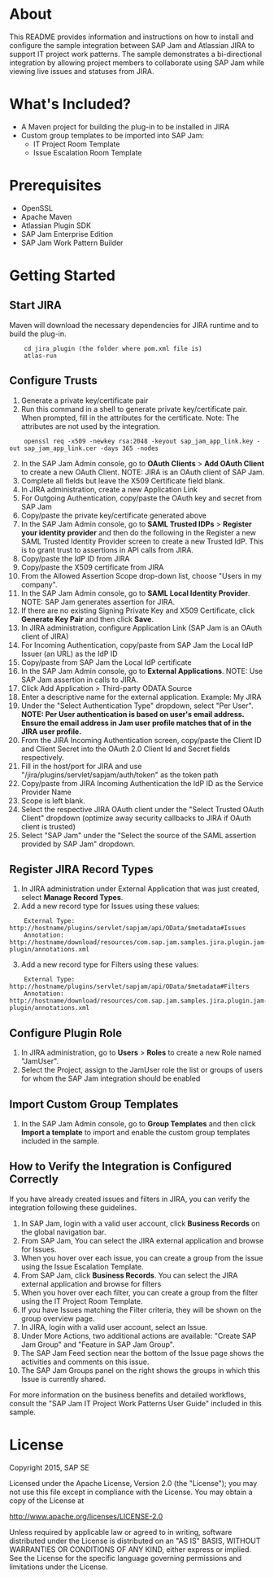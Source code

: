 # About
This README provides information and instructions on how to install and 
configure the sample integration between SAP Jam and Atlassian JIRA to support 
IT project work patterns.  The sample demonstrates a bi-directional integration 
by allowing project members to collaborate using SAP Jam while viewing live 
issues and statuses from JIRA.

# What's Included?
* A Maven project for building the plug-in to be installed in JIRA
* Custom group templates to be imported into SAP Jam:
  * IT Project Room Template
  * Issue Escalation Room Template

# Prerequisites
* OpenSSL
* Apache Maven
* Atlassian Plugin SDK
* SAP Jam Enterprise Edition
* SAP Jam Work Pattern Builder

# Getting Started
## Start JIRA
Maven will download the necessary dependencies for JIRA runtime and to build 
the plug-in.
````
    cd jira_plugin (the folder where pom.xml file is)
    atlas-run
````

## Configure Trusts
1. Generate a private key/certificate pair
  1. Run this command in a shell to generate private key/certificate pair. When 
prompted, fill in the attributes for the certificate. Note: The attributes 
are not used by the integration.
````
    openssl req -x509 -newkey rsa:2048 -keyout sap_jam_app_link.key -out sap_jam_app_link.cer -days 365 -nodes
````
2. In the SAP Jam Admin console, go to **OAuth Clients** > **Add OAuth Client** to 
create a new OAuth Client. NOTE: JIRA is an OAuth client of SAP Jam.
  1. Complete all fields but leave the X509 Certificate field blank.
3. In JIRA administration, create a new Application Link
  1. For Outgoing Authentication, copy/paste the OAuth key and secret from SAP Jam
  2. Copy/paste the private key/certificate generated above
4. In the SAP Jam Admin console, go to **SAML Trusted IDPs** > **Register your 
identity provider** and then do the following in the Register a new SAML Trusted 
Identity Provider screen to create a new Trusted IdP. This is to grant trust to 
assertions in API calls from JIRA.
  1. Copy/paste the IdP ID from JIRA
  2. Copy/paste the X509 certificate from JIRA
  3. From the Allowed Assertion Scope drop-down list, choose "Users in my company".
5. In the SAP Jam Admin console, go to **SAML Local Identity Provider**. NOTE: 
SAP Jam generates assertion for JIRA.
  1. If there are no existing Signing Private Key and X509 Certificate, 
click **Generate Key Pair** and then click **Save**.
6. In JIRA administration, configure Application Link (SAP Jam is an OAuth client of JIRA)
  1. For Incoming Authentication, copy/paste from SAP Jam the Local IdP Issuer 
(an URL) as the IdP ID
  2. Copy/paste from SAP Jam the Local IdP certificate
7. In the SAP Jam Admin console, go to **External Applications**. NOTE: Use 
SAP Jam assertion in calls to JIRA.
  1. Click Add Application > Third-party ODATA Source 
  2. Enter a descriptive name for the external application.  Example: My JIRA
  3. Under the "Select Authentication Type" dropdown, select "Per User".  **NOTE: Per User authentication is 
based on user's email address. Ensure the email address in Jam user profile 
matches that of in the JIRA user profile.**
  4. From the JIRA Incoming Authentication screen, copy/paste the Client ID and Client Secret into the OAuth 2.0 Client Id and Secret fields respectively.
  5. Fill in the host/port for JIRA and use "/jira/plugins/servlet/sapjam/auth/token" as the token path
  6. Copy/paste from JIRA Incoming Authentication the IdP ID as the Service Provider Name
  7. Scope is left blank.
  8. Select the respective JIRA OAuth client under the "Select Trusted OAuth Client" dropdown (optimize away security callbacks to JIRA if OAuth client is trusted)
  9. Select "SAP Jam" under the "Select the source of the SAML assertion provided by SAP Jam" dropdown.

## Register JIRA Record Types
1. In JIRA administration under External Application that was just created, 
select **Manage Record Types**.
2. Add a new record type for Issues using these values:
````
    External Type: http://hostname/plugins/servlet/sapjam/api/OData/$metadata#Issues
    Annotation: http://hostname/download/resources/com.sap.jam.samples.jira.plugin.jam-plugin/annotations.xml
````
3. Add a new record type for Filters using these values:
````
    External Type: http://hostname/plugins/servlet/sapjam/api/OData/$metadata#Filters
    Annotation: http://hostname/download/resources/com.sap.jam.samples.jira.plugin.jam-plugin/annotations.xml
````

## Configure Plugin Role
1. In JIRA administration, go to **Users** > **Roles** to create a new Role 
named "JamUser".
2. Select the Project, assign to the JamUser role the list or groups of users 
for whom the SAP Jam integration should be enabled

## Import Custom Group Templates
1. In the SAP Jam Admin console, go to **Group Templates** and then click 
**Import a template** to import and enable the custom group templates included 
in the sample.

## How to Verify the Integration is Configured Correctly
If you have already created issues and filters in JIRA, you can verify the 
integration following these guidelines.

1. In SAP Jam, login with a valid user account, click **Business Records** on 
the global navigation bar.
  1. From SAP Jam,  You can select the JIRA external application and browse for Issues.
  2. When you hover over each issue, you can create a group from the issue 
using the Issue Escalation Template.
  3. From SAP Jam, click **Business Records**. You can select the JIRA external 
application and browse for filters
  4. When you hover over each filter, you can create a group from the filter 
using the IT Project Room Template.
  5. If you have Issues matching the Filter criteria, they will be shown on 
the group overview page.
2. In JIRA, login with a valid user account, select an Issue.
  1. Under More Actions, two additional actions are available: "Create SAP Jam 
Group" and "Feature in SAP Jam Group".
  2. The SAP Jam Feed section near the bottom of the Issue page shows the 
activities and comments on this issue.
  3. The SAP Jam Groups panel on the right shows the groups in which this Issue 
is currently shared.

For more information on the business benefits and detailed workflows, consult 
the "SAP Jam IT Project Work Patterns User Guide" included in this sample.

# License
Copyright 2015, SAP SE

Licensed under the Apache License, Version 2.0 (the "License");
you may not use this file except in compliance with the License.
You may obtain a copy of the License at

   http://www.apache.org/licenses/LICENSE-2.0

Unless required by applicable law or agreed to in writing, software
distributed under the License is distributed on an "AS IS" BASIS,
WITHOUT WARRANTIES OR CONDITIONS OF ANY KIND, either express or implied.
See the License for the specific language governing permissions and
limitations under the License.
